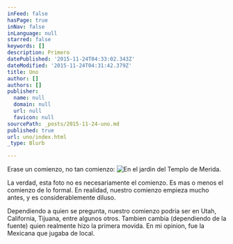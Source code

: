 ```yaml
---
inFeed: false
hasPage: true
inNav: false
inLanguage: null
starred: false
keywords: []
description: Primero
datePublished: '2015-11-24T04:33:02.343Z'
dateModified: '2015-11-24T04:31:42.379Z'
title: Uno
author: []
authors: []
publisher:
  name: null
  domain: null
  url: null
  favicon: null
sourcePath: _posts/2015-11-24-uno.md
published: true
url: uno/index.html
_type: Blurb

---
```

Erase un comienzo, no tan comienzo:
![En el jardin del Templo de Merida.](https://the-grid-user-content.s3-us-west-2.amazonaws.com/ee436225-e062-47a3-9aee-e32231c817eb.jpg)

La verdad, esta foto no es necesariamente el comienzo. Es mas o menos el comienzo de lo formal. En realidad, nuestro comienzo empieza mucho antes, y es considerablemente diluso.

Dependiendo a quien se pregunta, nuestro comienzo podria ser en Utah, California, Tijuana, entre algunos otros. Tambien cambia (dependiendo de la fuente) quien realmente hizo la primera movida. En mi opinion, fue la Mexicana que jugaba de local.